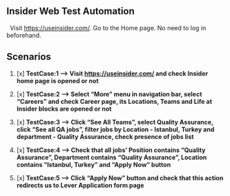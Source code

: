 ## Insider Web Test Automation 

 
Visit https://useinsider.com/. Go to the Home page. No need to log in beforehand.

## Scenarios




1. [x] **TestCase:1 --> Visit https://useinsider.com/ and check Insider home page is opened or not**

2. [x] **TestCase:2 --> Select “More” menu in navigation bar, select “Careers” and check Career page, its Locations, Teams and Life at Insider blocks are opened or not**

3. [x] **TestCase:3 --> Click “See All Teams”, select Quality Assurance, click “See all QA jobs”, filter jobs by Location - Istanbul, Turkey and department - Quality Assurance, check presence of jobs list**

4. [x] **TestCase:4 --> Check that all jobs’ Position contains “Quality Assurance”, Department contains “Quality Assurance”, Location contains “Istanbul, Turkey” and “Apply Now” button**

5. [x] **TestCase:5 --> Click “Apply Now” button and check that this action redirects us to Lever Application form page**




